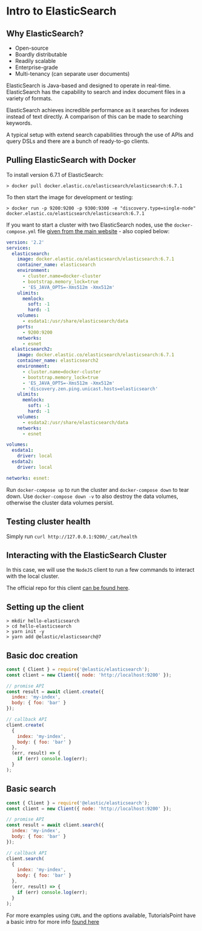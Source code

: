# Intro to ElasticSearch

## Why ElasticSearch?

- Open-source
- Boardly distributable
- Readily scalable
- Enterprise-grade
- Multi-tenancy (can separate user documents)

ElasticSearch is Java-based and designed to operate in real-time. ElasticSearch has the capability to search and index document files in a variety of formats.

ElasticSearch achieves incredible performance as it searches for indexes instead of text directly. A comparison of this can be made to searching keywords.

A typical setup with extend search capabilities through the use of APIs and query DSLs and there are a bunch of ready-to-go clients.

## Pulling ElasticSearch with Docker

To install version 6.7.1 of ElasticSearch:

```shell
> docker pull docker.elastic.co/elasticsearch/elasticsearch:6.7.1
```

To then start the image for development or testing:

```shell
> docker run -p 9200:9200 -p 9300:9300 -e "discovery.type=single-node" docker.elastic.co/elasticsearch/elasticsearch:6.7.1
```

If you want to start a cluster with two ElasticSearch nodes, use the `docker-compose.yml` file [given from the main website](https://www.elastic.co/guide/en/elasticsearch/reference/current/docker.html#docker-prod-cluster-composefile) - also copied below:

```yaml
version: '2.2'
services:
  elasticsearch:
    image: docker.elastic.co/elasticsearch/elasticsearch:6.7.1
    container_name: elasticsearch
    environment:
      - cluster.name=docker-cluster
      - bootstrap.memory_lock=true
      - 'ES_JAVA_OPTS=-Xms512m -Xmx512m'
    ulimits:
      memlock:
        soft: -1
        hard: -1
    volumes:
      - esdata1:/usr/share/elasticsearch/data
    ports:
      - 9200:9200
    networks:
      - esnet
  elasticsearch2:
    image: docker.elastic.co/elasticsearch/elasticsearch:6.7.1
    container_name: elasticsearch2
    environment:
      - cluster.name=docker-cluster
      - bootstrap.memory_lock=true
      - 'ES_JAVA_OPTS=-Xms512m -Xmx512m'
      - 'discovery.zen.ping.unicast.hosts=elasticsearch'
    ulimits:
      memlock:
        soft: -1
        hard: -1
    volumes:
      - esdata2:/usr/share/elasticsearch/data
    networks:
      - esnet

volumes:
  esdata1:
    driver: local
  esdata2:
    driver: local

networks: esnet:
```

Run `docker-compose up` to run the cluster and `docker-compose down` to tear down. Use `docker-compose down -v` to also destroy the data volumes, otherwise the cluster data volumes persist.

## Testing cluster health

Simply run `curl http://127.0.0.1:9200/_cat/health`

## Interacting with the ElasticSearch Cluster

In this case, we will use the `NodeJS` client to run a few commands to interact with the local cluster.

The official repo for this client [can be found here](https://github.com/elastic/elasticsearch-js).

## Setting up the client

```shell
> mkdir hello-elasticsearch
> cd hello-elasticsearch
> yarn init -y
> yarn add @elastic/elasticsearch@7
```

## Basic doc creation

```javascript
const { Client } = require('@elastic/elasticsearch');
const client = new Client({ node: 'http://localhost:9200' });

// promise API
const result = await client.create({
  index: 'my-index',
  body: { foo: 'bar' }
});

// callback API
client.create(
  {
    index: 'my-index',
    body: { foo: 'bar' }
  },
  (err, result) => {
    if (err) console.log(err);
  }
);
```

## Basic search

```javascript
const { Client } = require('@elastic/elasticsearch');
const client = new Client({ node: 'http://localhost:9200' });

// promise API
const result = await client.search({
  index: 'my-index',
  body: { foo: 'bar' }
});

// callback API
client.search(
  {
    index: 'my-index',
    body: { foo: 'bar' }
  },
  (err, result) => {
    if (err) console.log(err);
  }
);
```

For more examples using `CURL` and the options available, TutorialsPoint have a basic intro for more info [found here](https://www.tutorialspoint.com/elasticsearch/elasticsearch_index_apis.htm)
